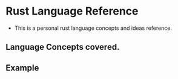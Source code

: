 # Rust Language Reference

- This is a personal rust language concepts and ideas reference.

## Language Concepts covered.

## Example 
